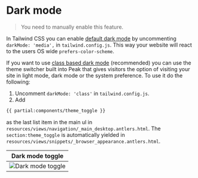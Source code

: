 # Dark mode

> You need to manually enable this feature.

In Tailwind CSS you can enable [default dark mode](https://tailwindcss.com/docs/dark-mode) by uncommenting `darkMode: 'media',` in `tailwind.config.js`. This way your website will react to the users OS wide `prefers-color-scheme`.

If you want to use [class based dark mode](https://tailwindcss.com/docs/dark-mode#toggling-dark-mode-manually) (recommended) you can use the theme switcher built into Peak that gives visitors the option of visiting your site in light mode, dark mode or the system preference. To use it do the following:

1. Uncomment `darkMode: 'class'` in `tailwind.config.js`.
2. Add

```html
{{ partial:components/theme_toggle }}
```
as the last list item in the main ul in `resources/views/navigation/_main_desktop.antlers.html`. The `section:theme_toggle` is automatically yielded in `resources/views/snippets/_browser_appearance.antlers.html`.

| Dark mode toggle  |
|---|
| ![Dark mode toggle](/visuals/screenshots/dark-mode.png) |
